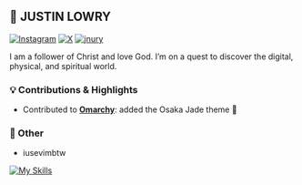 ## 👋 JUSTIN LOWRY

<a href="https://instagram.com/justintlowry" target="_blank"> <img src="https://img.shields.io/badge/instagram-black?style=flat&color=%239F4A47" alt="Instagram" /></a>
<a href="https://x.com/justintlowry" target="_blank"> <img src="https://img.shields.io/badge/x-black?style=flat&color=%239F4A47" alt="X" /></a>
<a href="https://jnury.com" target="_blank"> <img src="https://img.shields.io/badge/jnury.com-black?style=flat&color=%239F4A47" alt="jnury" /></a>

I am a follower of Christ and love God. I’m on a quest to discover the digital, physical, and spiritual world.

### 💡 Contributions & Highlights

- Contributed to [**Omarchy**](https://github.com/basecamp/omarchy): added the Osaka Jade theme 🌱
 
### 🪼 Other

- iusevimbtw

[![My Skills](https://skillicons.dev/icons?i=go,python,swift,neovim&theme=light)](https://skillicons.dev)

